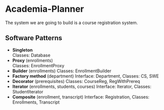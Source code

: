 # Academia-Planner
The system we are going to build is a course registration system.  
## Software Patterns
- **Singleton**  
Classes: Database
- **Proxy** (enrollments)  
Classes: EnrollmentProxy
- **Builder** (enrollments)
Classes: EnrollmentBuilder
- **Factory method** (department)
Interface: Department, Classes: CS, SWE
- **Decorator** (prerequisites)
Classes: CourseReg, RegWithPrereq
- **Iterator** (enrollments, students, courses)
Interface: Iterator, Classes: StudentIterator
- **Composite** (enrollment, transcript)
Interface: Registration, Classes: Enrollments, Transcript 

